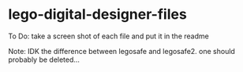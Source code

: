 lego-digital-designer-files
===========================

To Do: take a screen shot of each file and put it in the readme


Note: IDK the difference between legosafe and legosafe2. one should probably be deleted...
